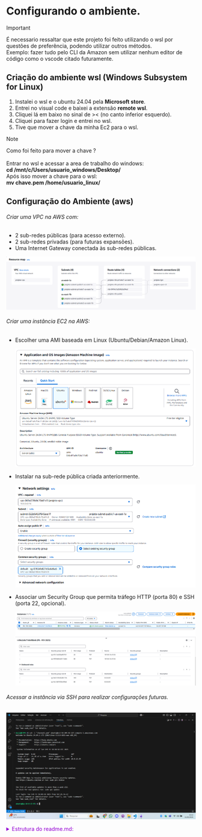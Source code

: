 # Configurando o ambiente.
> [!IMPORTANT]
> É necessario ressaltar que este projeto foi feito utilizando o wsl por questões de preferência, podendo utilizar outros métodos.<br>Exemplo: fazer tudo pelo CLI da Amazon sem utilizar nenhum editor de código como o vscode citado futuramente.
## Criação do ambiente wsl (Windows Subsystem for Linux)
1) Instalei o wsl e o ubuntu 24.04 pela **Microsoft store**.
2) Entrei no visual code e baixei a extensão **remote wsl**.
3) Cliquei lá em baixo no sinal de >< (no canto inferior esquerdo).
4) Cliquei para fazer login e entrei no wsl.
5) Tive que mover a chave da minha Ec2 para o wsl.

> [!NOTE]
> Como foi feito para mover a chave ?<br><br>Entrar no wsl e acessar a area de trabalho do windows:<br>**cd /mnt/c/Users/usuario_windows/Desktop/**<br>Após isso mover a chave para o wsl:<br>**mv chave.pem /home/usuario_linux/**

## Configuração do Ambiente (aws)

<div>
<h6> Criar uma VPC na AWS com:</h6>
<ul>
<li> 2 sub-redes públicas (para
acesso externo).</li>
<li> 2 sub-redes privadas (para
futuras expansões).</li>
<li>Uma Internet Gateway conectada
às sub-redes públicas.</li>
</ul>
</div>

![criação_vpc](1.png)

<h6>Criar uma instância EC2 na AWS:</h6>

<div>
<ul>
<li> Escolher uma AMI baseada em
Linux (Ubuntu/Debian/Amazon
Linux).</li>

![criação_vpc](ubu.png)
<li>Instalar na sub-rede pública
criada anteriormente.</li>

![criação_ec2_intalarsubrede](2.1.png)
<li> Associar um Security Group que
permita tráfego HTTP (porta 80) e
SSH (porta 22, opcional).</li>

![criação_ec2_sg](2.2.png)
</ul>
</div>
<h6>Acessar a instância via SSH para
realizar configurações futuras.</h6>

![criação_ec2_acessarec2](2.3.png)
</div>

<details align="left">
    <summary style="color: #9400D3;">Estrutura do readme.md:</summary>

```
# Configurando o ambiente.
> [!IMPORTANT]
> É necessario ressaltar que este projeto foi feito utilizando o wsl por questões de preferência, podendo utilizar outros métodos.<br>Exemplo: fazer tudo pelo CLI da Amazon sem utilizar nenhum editor de código como o vscode citado futuramente.
## Criação do ambiente wsl (Windows Subsystem for Linux)
1) Instalei o wsl e o ubuntu 24.04 pela **Microsoft store**.
2) Entrei no visual code e baixei a extensão **remote wsl**.
3) Cliquei lá em baixo no sinal de >< (no canto inferior esquerdo).
4) Cliquei para fazer login e entrei no wsl.
5) Tive que mover a chave da minha Ec2 para o wsl.

> [!NOTE]
> Como foi feito para mover a chave ?<br><br>Entrar no wsl e acessar a area de trabalho do windows:<br>**cd /mnt/c/Users/usuario_windows/Desktop/**<br>Após isso mover a chave para o wsl:<br>**mv chavew.pem /home/usuario_linux/**

## Configuração do Ambiente (aws)

<div>
<h6> Criar uma VPC na AWS com:</h6>
<ul>
<li> 2 sub-redes públicas (para
acesso externo).</li>
<li> 2 sub-redes privadas (para
futuras expansões).</li>
<li>Uma Internet Gateway conectada
às sub-redes públicas.</li>
</ul>
</div>

![criação_vpc](1.png)

<h6>Criar uma instância EC2 na AWS:</h6>

<div>
<ul>
<li> Escolher uma AMI baseada em
Linux (Ubuntu/Debian/Amazon
Linux).</li>
<li>Instalar na sub-rede pública
criada anteriormente.</li>

![criação_ec2_intalarsubrede](2.1.png)
<li> Associar um Security Group que
permita tráfego HTTP (porta 80) e
SSH (porta 22, opcional).</li>

![criação_ec2_sg](2.2.png)
</ul>
</div>
<h6>Acessar a instância via SSH para
realizar configurações futuras.</h6>

![criação_ec2_acessarec2](2.3.png)
</div>
```

</details>
